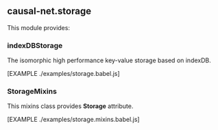 ## causal-net.storage 

This module provides:

### indexDBStorage 

The isomorphic high performance key-value storage based on indexDB.

[EXAMPLE ./examples/storage.babel.js]

### StorageMixins

This mixins class provides **Storage** attribute.

[EXAMPLE ./examples/storage.mixins.babel.js]
